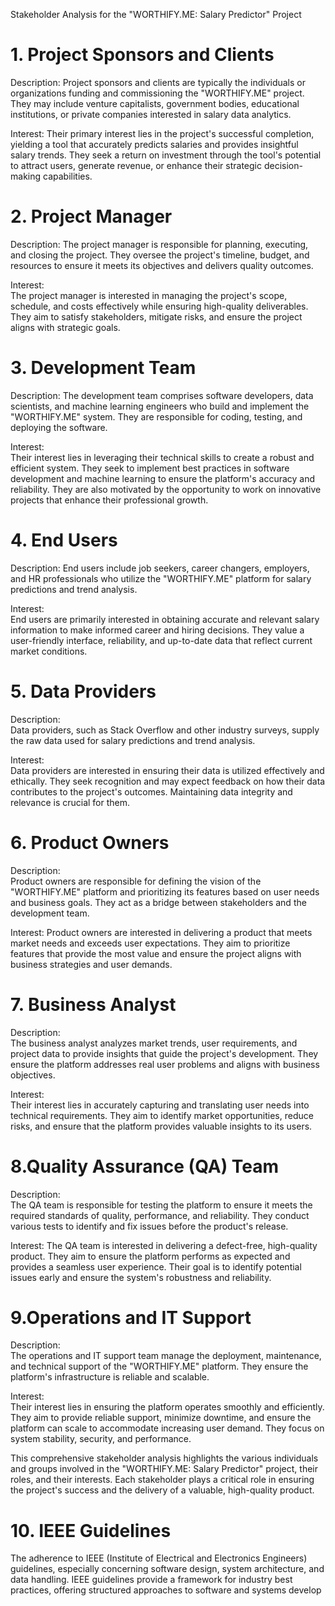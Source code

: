Stakeholder Analysis for the "WORTHIFY.ME: Salary Predictor" Project

# 1. Project Sponsors and Clients

Description:
Project sponsors and clients are typically the individuals or organizations funding and commissioning the "WORTHIFY.ME" project. They may include venture capitalists, government bodies, educational institutions, or private companies interested in salary data analytics.

Interest: 
Their primary interest lies in the project's successful completion, yielding a tool that accurately predicts salaries and provides insightful salary trends. They seek a return on investment through the tool's potential to attract users, generate revenue, or enhance their strategic decision-making capabilities.

# 2. Project Manager

Description: 
The project manager is responsible for planning, executing, and closing the project. They oversee the project's timeline, budget, and resources to ensure it meets its objectives and delivers quality outcomes.

Interest:  
The project manager is interested in managing the project's scope, schedule, and costs effectively while ensuring high-quality deliverables. They aim to satisfy stakeholders, mitigate risks, and ensure the project aligns with strategic goals.

# 3. Development Team

Description: 
The development team comprises software developers, data scientists, and machine learning engineers who build and implement the "WORTHIFY.ME" system. They are responsible for coding, testing, and deploying the software.

Interest:  
Their interest lies in leveraging their technical skills to create a robust and efficient system. They seek to implement best practices in software development and machine learning to ensure the platform's accuracy and reliability. They are also motivated by the opportunity to work on innovative projects that enhance their professional growth.

# 4. End Users

Description: 
End users include job seekers, career changers, employers, and HR professionals who utilize the "WORTHIFY.ME" platform for salary predictions and trend analysis.

Interest:  
End users are primarily interested in obtaining accurate and relevant salary information to make informed career and hiring decisions. They value a user-friendly interface, reliability, and up-to-date data that reflect current market conditions.

# 5. Data Providers

Description:  
Data providers, such as Stack Overflow and other industry surveys, supply the raw data used for salary predictions and trend analysis. 

Interest:  
Data providers are interested in ensuring their data is utilized effectively and ethically. They seek recognition and may expect feedback on how their data contributes to the project's outcomes. Maintaining data integrity and relevance is crucial for them.

# 6. Product Owners

Description:  
Product owners are responsible for defining the vision of the "WORTHIFY.ME" platform and prioritizing its features based on user needs and business goals. They act as a bridge between stakeholders and the development team.

Interest: 
Product owners are interested in delivering a product that meets market needs and exceeds user expectations. They aim to prioritize features that provide the most value and ensure the project aligns with business strategies and user demands.

# 7. Business Analyst

Description:  
The business analyst analyzes market trends, user requirements, and project data to provide insights that guide the project's development. They ensure the platform addresses real user problems and aligns with business objectives.

Interest:  
Their interest lies in accurately capturing and translating user needs into technical requirements. They aim to identify market opportunities, reduce risks, and ensure that the platform provides valuable insights to its users.

# 8.Quality Assurance (QA) Team

Description:  
The QA team is responsible for testing the platform to ensure it meets the required standards of quality, performance, and reliability. They conduct various tests to identify and fix issues before the product's release.

Interest: 
The QA team is interested in delivering a defect-free, high-quality product. They aim to ensure the platform performs as expected and provides a seamless user experience. Their goal is to identify potential issues early and ensure the system's robustness and reliability.

# 9.Operations and IT Support

Description:  
The operations and IT support team manage the deployment, maintenance, and technical support of the "WORTHIFY.ME" platform. They ensure the platform's infrastructure is reliable and scalable.

Interest:  
Their interest lies in ensuring the platform operates smoothly and efficiently. They aim to provide reliable support, minimize downtime, and ensure the platform can scale to accommodate increasing user demand. They focus on system stability, security, and performance.

This comprehensive stakeholder analysis highlights the various individuals and groups involved in the "WORTHIFY.ME: Salary Predictor" project, their roles, and their interests. Each stakeholder plays a critical role in ensuring the project's success and the delivery of a valuable, high-quality product.


# 10. IEEE Guidelines
The adherence to IEEE (Institute of Electrical and Electronics Engineers) guidelines, especially concerning software design, system architecture, and data handling. IEEE guidelines provide a framework for industry best practices, offering structured approaches to software and systems develop
